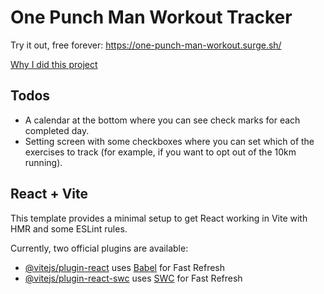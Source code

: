 # One Punch Man Workout Tracker

Try it out, free forever: https://one-punch-man-workout.surge.sh/

[Why I did this project](https://dev.to/receter/one-punch-man-workout-app-source-code-3dcp)

## Todos

- A calendar at the bottom where you can see check marks for each completed day.
- Setting screen with some checkboxes where you can set which of the exercises to track (for example, if you want to opt out of the 10km running).

## React + Vite

This template provides a minimal setup to get React working in Vite with HMR and some ESLint rules.

Currently, two official plugins are available:

- [@vitejs/plugin-react](https://github.com/vitejs/vite-plugin-react/blob/main/packages/plugin-react/README.md) uses [Babel](https://babeljs.io/) for Fast Refresh
- [@vitejs/plugin-react-swc](https://github.com/vitejs/vite-plugin-react-swc) uses [SWC](https://swc.rs/) for Fast Refresh
